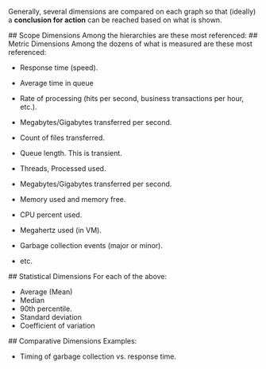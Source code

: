 Generally, several dimensions are compared on each graph so that 
(ideally) a **conclusion for action** can be reached based on what is shown.

<a id="ScopeDimensions">
## Scope Dimensions</a>
Among the hierarchies are these most referenced:


<a id="MetricDimensions">
## Metric Dimensions</a>
Among the dozens of what is measured are these most referenced:

* Response time (speed).
* Average time in queue

* Rate of processing (hits per second, business transactions per hour, etc.).
* Megabytes/Gigabytes transferred per second.
* Count of files transferred.

* Queue length. This is transient.
* Threads, Processed used.

* Megabytes/Gigabytes transferred per second.
* Memory used and memory free.
* CPU percent used.
* Megahertz used (in VM).

* Garbage collection events (major or minor).

* etc.

<a id="StatisticalDimensions">
## Statistical Dimensions</a>
For each of the above:

  * Average (Mean)
  * Median
  * 90th percentile.
  * Standard deviation
  * Coefficient of variation

<a id="ComparativeDimensions">
## Comparative Dimensions</a>
Examples:

 * Timing of garbage collection vs. response time.
